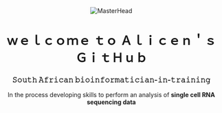 <div style="text-align: center;">
  <img src="https://export-download.canva.com/HxDF0/DAFXkiHxDF0/30/0/0001-5238083921328377901.jpg?X-Amz-Algorithm=AWS4-HMAC-SHA256&X-Amz-Credential=AKIAJHKNGJLC2J7OGJ6Q%2F20230724%2Fus-east-1%2Fs3%2Faws4_request&X-Amz-Date=20230724T151452Z&X-Amz-Expires=19823&X-Amz-Signature=1934237c51ea40231075b9cd3ca6ea828863663e39e0004a863bd65bf01b9fe1&X-Amz-SignedHeaders=host&response-content-disposition=attachment%3B%20filename%2A%3DUTF-8%27%27git%2520hub.jpg&response-expires=Mon%2C%2024%20Jul%202023%2020%3A45%3A15%20GMT" alt="MasterHead">
  <h1 align="center">ｗｅｌｃｏｍｅ ｔｏ  Ａｌｉｃｅｎ＇ｓ  ＧｉｔＨｕｂ</h1>
  <h3 align="center">𝚂𝚘𝚞𝚝𝚑 𝙰𝚏𝚛𝚒𝚌𝚊𝚗 𝚋𝚒𝚘𝚒𝚗𝚏𝚘𝚛𝚖𝚊𝚝𝚒𝚌𝚒𝚊𝚗-𝚒𝚗-𝚝𝚛𝚊𝚒𝚗𝚒𝚗𝚐</h3>

<p align="center">
 In the process developing skills to perform an analysis of <strong>single cell RNA sequencing data</strong>
</p>
</div>
